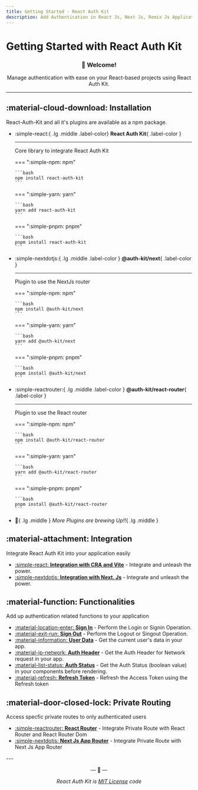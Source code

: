 ```yaml
---
title: Getting Started - React Auth Kit
description: Add Authentication in React Js, Next Js, Remix Js Application using React Auth Kit
---
```


# Getting Started with React Auth Kit

<h3 align="center">
👋 Welcome!
</h3>
<p align="center">
Manage authentication with ease on your React-based projects using React Auth Kit.
</p>

<div data-ea-publisher="authkitarkadipme" data-ea-type="text" id="getting_started"></div>

---

## :material-cloud-download: Installation

React-Auth-Kit and all it's plugins are available as a npm package.

<div class="grid cards" markdown>

-   :simple-react:{ .lg .middle .label-color} __React Auth Kit__{ .label-color }

    ---

    Core library to integrate React Auth Kit

    === ":simple-npm: npm"

        ```bash
        npm install react-auth-kit
        ```

    === ":simple-yarn: yarn"

        ```bash
        yarn add react-auth-kit
        ```
    
    === ":simple-pnpm: pnpm"

        ```bash
        pnpm install react-auth-kit
        ```

-   :simple-nextdotjs:{ .lg .middle .label-color } __@auth-kit/next__{ .label-color }

    ---

    Plugin to use the NextJs router

    === ":simple-npm: npm"

        ```bash
        npm install @auth-kit/next
        ```

    === ":simple-yarn: yarn"

        ```bash
        yarn add @auth-kit/next
        ```
    
    === ":simple-pnpm: pnpm"

        ```bash
        pnpm install @auth-kit/next
        ```

-   :simple-reactrouter:{ .lg .middle .label-color } __@auth-kit/react-router__{ .label-color }

    ---

    Plugin to use the React router

    === ":simple-npm: npm"

        ```bash
        npm install @auth-kit/react-router
        ```

    === ":simple-yarn: yarn"

        ```bash
        yarn add @auth-kit/react-router
        ```
    
    === ":simple-pnpm: pnpm"

        ```bash
        pnpm install @auth-kit/react-router
        ```

- :rocket:{ .lg .middle } _More Plugins are brewing Up!!_{ .lg .middle }

</div>


## :material-attachment: Integration
Integrate React Auth Kit into your application easily

<div class="grid cards" markdown>

- [:simple-react: **Integration with CRA and Vite**](./integration/react-app.md) - Integrate and unleash the power.
- [:simple-nextdotjs: **Integration with Next. Js**](./integration/next-app-router.md) - Integrate and unleash the power.

</div>

## :material-function: Functionalities

Add up authentication related functions to your application
<div class="grid cards" markdown>

- [:material-location-enter: **Sign In**](./signin.md) - Perform the Login or Signin Operation.
- [:material-exit-run: **Sign Out**](./signout.md) - Perform the Logout or Singout Operation.
- [:material-information: **User Data**](./authdata.md) - Get the current user's data in your app.
- [:material-ip-network: **Auth Header**](./authheader.md) - Get the Auth Header for Network request in your app.
- [:material-list-status: **Auth Status**](./checkauth.md) - Get the Auth Status (boolean value) in your components before rendering.
- [:material-refresh: **Refresh Token**](./refreshtoken.md) - Refresh the Access Token using the Refresh token

</div>

## :material-door-closed-lock: Private Routing

Access specfic private routes to only authenticated users
<div class="grid cards" markdown>

- [:simple-reactrouter: **React Router**](./privateroute/react-router.md) - Integrate Private Route with React Router and React Router Dom
- [:simple-nextdotjs: **Next Js App Router**](./privateroute/next-app.md) - Integrate Private Route with Next Js App Router

</div>
---

<p align="center">&mdash; 🔑  &mdash;</p>
<p align="center"><i>React Auth Kit is <a href="https://github.com/react-auth-kit/react-auth-kit/blob/master/LICENSE">
MIT License</a> code</i></p>
